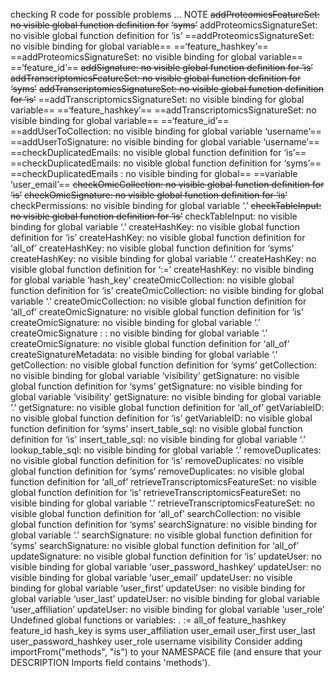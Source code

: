 checking R code for possible problems ... NOTE
  ~~addProteomicsFeatureSet: no visible global function definition for~~
    ~~‘syms’~~
  addProteomicsSignatureSet: no visible global function definition for
    ‘is’
  ==addProteomicsSignatureSet: no visible binding for global variable==
    ==‘feature_hashkey’==
  ==addProteomicsSignatureSet: no visible binding for global variable==
    ==‘feature_id’==
  ~~addSignature: no visible global function definition for ‘is’~~
  ~~addTranscriptomicsFeatureSet: no visible global function definition for~~
    ~~‘syms’~~
  ~~addTranscriptomicsSignatureSet: no visible global function definition~~
    ~~for ‘is’~~
  ==addTranscriptomicsSignatureSet: no visible binding for global variable==
    ==‘feature_hashkey’==
  ==addTranscriptomicsSignatureSet: no visible binding for global variable==
    ==‘feature_id’==
  ==addUserToCollection: no visible binding for global variable ‘username’==
  ==addUserToSignature: no visible binding for global variable ‘username’==
  ==checkDuplicatedEmails: no visible global function definition for ‘is’==
  ==checkDuplicatedEmails: no visible global function definition for ‘syms’==
  ==checkDuplicatedEmails : no visible binding for global==
==variable ‘user_email’==
  ~~checkOmicCollection: no visible global function definition for ‘is’~~
  ~~checkOmicSignature: no visible global function definition for ‘is’~~
  checkPermissions: no visible binding for global variable ‘.’
  ~~checkTableInput: no visible global function definition for ‘is’~~
  checkTableInput: no visible binding for global variable ‘.’
  createHashKey: no visible global function definition for ‘is’
  createHashKey: no visible global function definition for ‘all_of’
  createHashKey: no visible global function definition for ‘syms’
  createHashKey: no visible binding for global variable ‘.’
  createHashKey: no visible global function definition for ‘:=’
  createHashKey: no visible binding for global variable ‘hash_key’
  createOmicCollection: no visible global function definition for ‘is’
  createOmicCollection: no visible binding for global variable ‘.’
  createOmicCollection: no visible global function definition for
    ‘all_of’
  createOmicSignature: no visible global function definition for ‘is’
  createOmicSignature: no visible binding for global variable ‘.’
  createOmicSignature : <anonymous>: no visible binding for global
    variable ‘.’
  createOmicSignature: no visible global function definition for ‘all_of’
  createSignatureMetadata: no visible binding for global variable ‘.’
  getCollection: no visible global function definition for ‘syms’
  getCollection: no visible binding for global variable ‘visibility’
  getSignature: no visible global function definition for ‘syms’
  getSignature: no visible binding for global variable ‘visibility’
  getSignature: no visible binding for global variable ‘.’
  getSignature: no visible global function definition for ‘all_of’
  getVariableID: no visible global function definition for ‘is’
  getVariableID: no visible global function definition for ‘syms’
  insert_table_sql: no visible global function definition for ‘is’
  insert_table_sql: no visible binding for global variable ‘.’
  lookup_table_sql: no visible binding for global variable ‘.’
  removeDuplicates: no visible global function definition for ‘is’
  removeDuplicates: no visible global function definition for ‘syms’
  removeDuplicates: no visible global function definition for ‘all_of’
  retrieveTranscriptomicsFeatureSet: no visible global function
    definition for ‘is’
  retrieveTranscriptomicsFeatureSet: no visible binding for global
    variable ‘.’
  retrieveTranscriptomicsFeatureSet: no visible global function
    definition for ‘all_of’
  searchCollection: no visible global function definition for ‘syms’
  searchSignature: no visible binding for global variable ‘.’
  searchSignature: no visible global function definition for ‘syms’
  searchSignature: no visible global function definition for ‘all_of’
  updateSignature: no visible global function definition for ‘is’
  updateUser: no visible binding for global variable
    ‘user_password_hashkey’
  updateUser: no visible binding for global variable ‘user_email’
  updateUser: no visible binding for global variable ‘user_first’
  updateUser: no visible binding for global variable ‘user_last’
  updateUser: no visible binding for global variable ‘user_affiliation’
  updateUser: no visible binding for global variable ‘user_role’
  Undefined global functions or variables:
    . := all_of feature_hashkey feature_id hash_key is syms
    user_affiliation user_email user_first user_last
    user_password_hashkey user_role username visibility
  Consider adding
    importFrom("methods", "is")
  to your NAMESPACE file (and ensure that your DESCRIPTION Imports field
  contains 'methods').